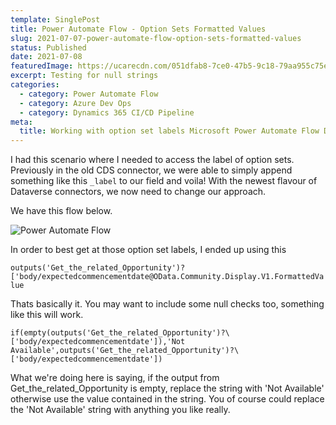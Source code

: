 ```yaml
---
template: SinglePost
title: Power Automate Flow - Option Sets Formatted Values
slug: 2021-07-07-power-automate-flow-option-sets-formatted-values
status: Published
date: 2021-07-08
featuredImage: https://ucarecdn.com/051dfab8-7ce0-47b5-9c18-79aa955c75ed/
excerpt: Testing for null strings
categories:
  - category: Power Automate Flow
  - category: Azure Dev Ops
  - category: Dynamics 365 CI/CD Pipeline
meta:
  title: Working with option set labels Microsoft Power Automate Flow Dataverse
---
```

I had this scenario where I needed to access the label of option sets. Previously in the old CDS connector, we were able to simply append something like this `_label` to our field and voila! With the newest flavour of Dataverse connectors, we now need to change our approach.

We have this flow below. 

![Power Automate Flow](https://ucarecdn.com/79910bb6-8d74-4011-96d9-35b3920e891a/)

In order to best get at those option set labels, I ended up using this

```outputs('Get_the_related_Opportunity')?['body/expectedcommencementdate@OData.Community.Display.V1.FormattedValue```

Thats basically it. You may want to include some null checks too, something like this will work. 

```if(empty(outputs('Get_the_related_Opportunity')?\['body/expectedcommencementdate']),'Not Available',outputs('Get_the_related_Opportunity')?\['body/expectedcommencementdate'])```

What we're doing here is saying, if the output from Get_the_related_Opportunity is empty, replace the string with 'Not Available' otherwise use the value contained in the string. You of course could replace the 'Not Available' string with anything you like really. 